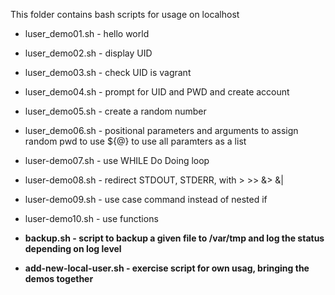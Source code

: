 This folder contains bash scripts for usage on localhost

- luser_demo01.sh - hello world
- luser_demo02.sh - display UID
- luser_demo03.sh - check UID is vagrant
- luser_demo04.sh - prompt for UID and PWD and create account
- luser_demo05.sh - create a random number
- luser_demo06.sh - positional parameters and arguments to assign random pwd to use ${@} to use all paramters as a list
- luser-demo07.sh - use WHILE Do Doing loop
- luser-demo08.sh - redirect STDOUT, STDERR, with > >> &> &|
- luser-demo09.sh - use case command instead of nested if
- luser-demo10.sh - use functions

- **backup.sh - script to backup a given file to /var/tmp and log the status depending on log level**
- **add-new-local-user.sh - exercise script for own usag, bringing the demos together**
